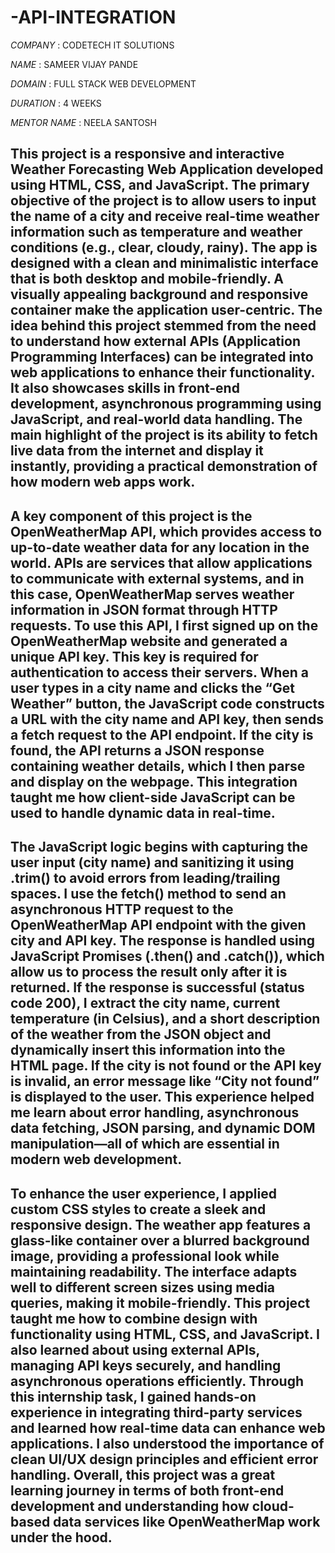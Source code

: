 # -API-INTEGRATION

*COMPANY* : CODETECH IT SOLUTIONS

*NAME* : SAMEER VIJAY PANDE

*DOMAIN* : FULL STACK WEB DEVELOPMENT

*DURATION* : 4 WEEKS

*MENTOR NAME* : NEELA SANTOSH

## This project is a responsive and interactive Weather Forecasting Web Application developed using HTML, CSS, and JavaScript. The primary objective of the project is to allow users to input the name of a city and receive real-time weather information such as temperature and weather conditions (e.g., clear, cloudy, rainy). The app is designed with a clean and minimalistic interface that is both desktop and mobile-friendly. A visually appealing background and responsive container make the application user-centric. The idea behind this project stemmed from the need to understand how external APIs (Application Programming Interfaces) can be integrated into web applications to enhance their functionality. It also showcases skills in front-end development, asynchronous programming using JavaScript, and real-world data handling. The main highlight of the project is its ability to fetch live data from the internet and display it instantly, providing a practical demonstration of how modern web apps work.

## A key component of this project is the OpenWeatherMap API, which provides access to up-to-date weather data for any location in the world. APIs are services that allow applications to communicate with external systems, and in this case, OpenWeatherMap serves weather information in JSON format through HTTP requests. To use this API, I first signed up on the OpenWeatherMap website and generated a unique API key. This key is required for authentication to access their servers. When a user types in a city name and clicks the “Get Weather” button, the JavaScript code constructs a URL with the city name and API key, then sends a fetch request to the API endpoint. If the city is found, the API returns a JSON response containing weather details, which I then parse and display on the webpage. This integration taught me how client-side JavaScript can be used to handle dynamic data in real-time.

## The JavaScript logic begins with capturing the user input (city name) and sanitizing it using .trim() to avoid errors from leading/trailing spaces. I use the fetch() method to send an asynchronous HTTP request to the OpenWeatherMap API endpoint with the given city and API key. The response is handled using JavaScript Promises (.then() and .catch()), which allow us to process the result only after it is returned. If the response is successful (status code 200), I extract the city name, current temperature (in Celsius), and a short description of the weather from the JSON object and dynamically insert this information into the HTML page. If the city is not found or the API key is invalid, an error message like “City not found” is displayed to the user. This experience helped me learn about error handling, asynchronous data fetching, JSON parsing, and dynamic DOM manipulation—all of which are essential in modern web development.

## To enhance the user experience, I applied custom CSS styles to create a sleek and responsive design. The weather app features a glass-like container over a blurred background image, providing a professional look while maintaining readability. The interface adapts well to different screen sizes using media queries, making it mobile-friendly. This project taught me how to combine design with functionality using HTML, CSS, and JavaScript. I also learned about using external APIs, managing API keys securely, and handling asynchronous operations efficiently. Through this internship task, I gained hands-on experience in integrating third-party services and learned how real-time data can enhance web applications. I also understood the importance of clean UI/UX design principles and efficient error handling. Overall, this project was a great learning journey in terms of both front-end development and understanding how cloud-based data services like OpenWeatherMap work under the hood.

